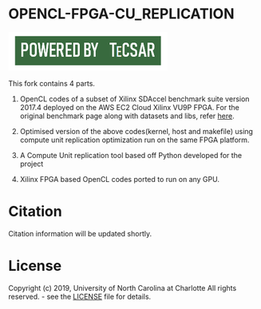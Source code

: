 # OPENCL-FPGA-CU_REPLICATION

![Tecsar](/img/tecsarPowerBy.png)

This fork contains 4 parts.

1. OpenCL codes of a subset of Xilinx SDAccel benchmark suite version 2017.4 deployed on the AWS EC2 Cloud Xilinx VU9P FPGA. For the original benchmark page along with datasets and libs, refer [here](https://github.com/Xilinx/SDAccel_Examples/tree/2017.4).

2. Optimised version of the above codes(kernel, host and makefile) using compute unit replication optimization run on the same FPGA platform.

3. A Compute Unit replication tool based off Python developed for the project

4. Xilinx FPGA based OpenCL codes ported to run on any GPU.

# Citation
Citation information will be updated shortly.

# License
Copyright (c) 2019, University of North Carolina at Charlotte All rights reserved. - see the [LICENSE](https://github.com/TeCSAR-UNCC/OPENCL-FPGA-CU_REPLICATION/blob/master/LICENSE.md/LICENSE.md) file for details.
